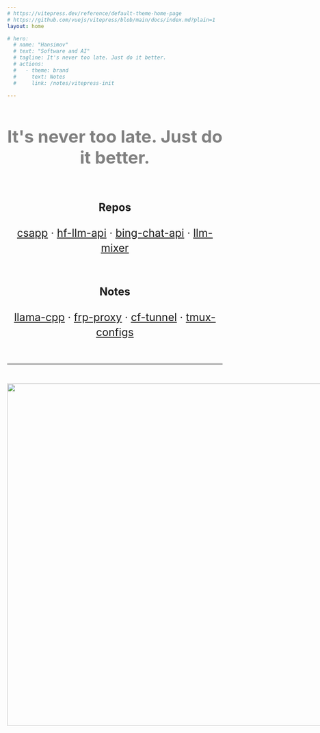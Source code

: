 ```yaml
---
# https://vitepress.dev/reference/default-theme-home-page
# https://github.com/vuejs/vitepress/blob/main/docs/index.md?plain=1
layout: home

# hero:
  # name: "Hansimov"
  # text: "Software and AI"
  # tagline: It's never too late. Just do it better.
  # actions:
  #   - theme: brand
  #     text: Notes
  #     link: /notes/vitepress-init

---
```


<div align="center" style="font-size:40px; font-weight:bold; padding:50px 0px 50px 0px; color:gray;">
It's never too late. Just do it better.
</div>

<div align="center" style="font-size:25px; line-height:35px;">

<b>Repos</b>

<a href="https://github.com/Hansimov/csapp" title="个人整理的《深入理解计算机系统》中文电子版（原书第 3 版）与实验材料：https://hansimov.gitbook.io/csapp"><u>csapp</u></a>
 · <a href="https://github.com/Hansimov/hf-llm-api" title="Huggingface LLM Inference API in OpenAI message format"><u>hf-llm-api</u></a>
 · <a href="https://github.com/Hansimov/bing-chat-api" title="Chat with New Bing via API"><u>bing-chat-api</u></a>
 · <a href="https://github.com/Hansimov/llm-mixer" title="Simple LLM Chat UI for experiments"><u>llm-mixer</u></a>

</div>

<br>

<div align="center" style="font-size:25px; line-height:35px;">

<b>Notes</b>

<a href="./notes/llama-cpp" title="Run LLMs locally with llama-cpp"><u>llama-cpp</u></a>
 · <a href="./notes/frp-proxy" title="Use FRP proxy to forward network traffic"><u>frp-proxy</u></a>
 · <a href="./notes/cf-tunnel" title="Use Cloudflare Tunnel to expose local server to public network"><u>cf-tunnel</u></a>
 · <a href="./notes/tmux-configs" title="Linux Tmux configs"><u>tmux-configs</u></a>
</div>

<br><hr><br>

<div align="center">
  <img style="width:800px; max-width:95vw;" src="https://ghchart.rshah.org/Hansimov">
</div>